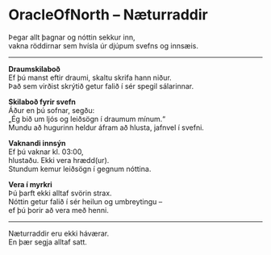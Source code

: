 # OracleOfNorth – Næturraddir

Þegar allt þagnar og nóttin sekkur inn,  
vakna röddirnar sem hvísla úr djúpum svefns og innsæis.

---

**Draumskilaboð**  
Ef þú manst eftir draumi, skaltu skrifa hann niður.  
Það sem virðist skrýtið getur falið í sér spegil sálarinnar.

**Skilaboð fyrir svefn**  
Áður en þú sofnar, segðu:  
„Ég bið um ljós og leiðsögn í draumum mínum.“  
Mundu að hugurinn heldur áfram að hlusta, jafnvel í svefni.

**Vaknandi innsýn**  
Ef þú vaknar kl. 03:00,  
hlustaðu. Ekki vera hrædd(ur).  
Stundum kemur leiðsögn í gegnum nóttina.

**Vera í myrkri**  
Þú þarft ekki alltaf svörin strax.  
Nóttin getur falið í sér heilun og umbreytingu –  
ef þú þorir að vera með henni.

---

Næturraddir eru ekki háværar.  
En þær segja alltaf satt.
